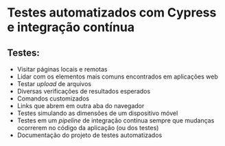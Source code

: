 # Testes automatizados com Cypress e integração contínua

## Testes:

- Visitar páginas locais e remotas
- Lidar com os elementos mais comuns encontrados em aplicações web
- Testar _upload_ de arquivos
- Diversas verificações de resultados esperados
- Comandos customizados
- Links que abrem em outra aba do navegador
- Testes simulando as dimensões de um dispositivo móvel
- Testes em um _pipeline_ de integração contínua sempre que mudanças ocorrerem no código da aplicação (ou dos testes)
- Documentação do projeto de testes automatizados

